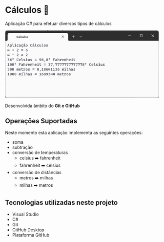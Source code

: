 # Cálculos :1234:
Aplicação C# para efetuar diversos tipos de cálculos

![Aplicação Cálculos](aplicacao-calculos.png)

Desenvolvida âmbito do **Git e GitHub**

## Operações Suportadas
Neste momento esta aplicação implementa as seguintes operações:
- soma
- subtração
- conversão de temperaturas
    - celsius :arrow_right: fahrenheit
    - fahrenheit :arrow_right: celsius
- conversão de distâncias
    - metros :arrow_right: milhas
    - milhas :arrow_right: metros


## Tecnologias utilizadas neste projeto
- Visual Studio
- C#
- Git
- GitHub Desktop
- Plataforma GitHub

